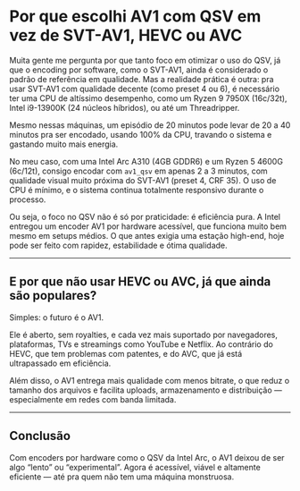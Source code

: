 # Por que escolhi AV1 com QSV em vez de SVT-AV1, HEVC ou AVC

Muita gente me pergunta por que tanto foco em otimizar o uso do QSV, já que o encoding por software, como o SVT-AV1, ainda é considerado o padrão de referência em qualidade. Mas a realidade prática é outra: pra usar SVT-AV1 com qualidade decente (como preset 4 ou 6), é necessário ter uma CPU de altíssimo desempenho, como um Ryzen 9 7950X (16c/32t), Intel i9-13900K (24 núcleos híbridos), ou até um Threadripper.

Mesmo nessas máquinas, um episódio de 20 minutos pode levar de 20 a 40 minutos pra ser encodado, usando 100% da CPU, travando o sistema e gastando muito mais energia.

No meu caso, com uma Intel Arc A310 (4GB GDDR6) e um Ryzen 5 4600G (6c/12t), consigo encodar com `av1_qsv` em apenas 2 a 3 minutos, com qualidade visual muito próxima do SVT-AV1 (preset 4, CRF 35). O uso de CPU é mínimo, e o sistema continua totalmente responsivo durante o processo.

Ou seja, o foco no QSV não é só por praticidade: é eficiência pura. A Intel entregou um encoder AV1 por hardware acessível, que funciona muito bem mesmo em setups médios. O que antes exigia uma estação high-end, hoje pode ser feito com rapidez, estabilidade e ótima qualidade.

---

## E por que não usar HEVC ou AVC, já que ainda são populares?

Simples: o futuro é o AV1.

Ele é aberto, sem royalties, e cada vez mais suportado por navegadores, plataformas, TVs e streamings como YouTube e Netflix. Ao contrário do HEVC, que tem problemas com patentes, e do AVC, que já está ultrapassado em eficiência.

Além disso, o AV1 entrega mais qualidade com menos bitrate, o que reduz o tamanho dos arquivos e facilita uploads, armazenamento e distribuição — especialmente em redes com banda limitada.

---

## Conclusão

Com encoders por hardware como o QSV da Intel Arc, o AV1 deixou de ser algo “lento” ou “experimental”. Agora é acessível, viável e altamente eficiente — até pra quem não tem uma máquina monstruosa.
